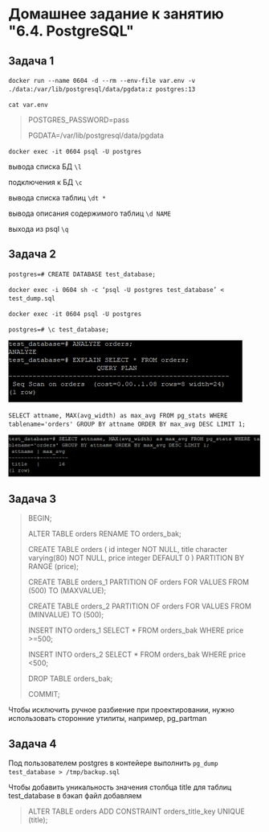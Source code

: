 # Домашнее задание к занятию "6.4. PostgreSQL"

## Задача 1

`docker run --name 0604
  -d
  --rm
  --env-file var.env
  -v ./data:/var/lib/postgresql/data/pgdata:z
  postgres:13`

`cat var.env`
>POSTGRES_PASSWORD=pass
>
>PGDATA=/var/lib/postgresql/data/pgdata

`docker exec -it 0604 psql -U postgres`

вывода списка БД `\l`

подключения к БД `\c`

вывода списка таблиц `\dt *`

вывода описания содержимого таблиц `\d NAME`

выхода из psql `\q`
  
## Задача 2

`postgres=# CREATE DATABASE test_database;`

`docker exec -i 0604 sh -c ‘psql -U postgres test_database’ < test_dump.sql`

`docker exec -it 0604 psql -U postgres`

`postgres=# \c test_database;`

![](img1.png)

`SELECT attname, MAX(avg_width) as max_avg FROM pg_stats WHERE tablename='orders' GROUP BY attname ORDER BY max_avg DESC LIMIT 1;`

![](img2.png)

## Задача 3

>BEGIN;
>
>ALTER TABLE orders RENAME TO orders_bak;
>
>CREATE TABLE orders (
  id integer NOT NULL,
  title character varying(80) NOT NULL,
  price integer DEFAULT 0
) PARTITION BY RANGE (price);
>
>CREATE TABLE orders_1 PARTITION OF orders FOR VALUES FROM (500) TO (MAXVALUE);
>
>CREATE TABLE orders_2 PARTITION OF orders FOR VALUES FROM (MINVALUE) TO (500);
>
>INSERT INTO orders_1 SELECT * FROM orders_bak WHERE price >=500;
>
>INSERT INTO orders_2 SELECT * FROM orders_bak WHERE price <500;
>
>DROP TABLE orders_bak;
>
> COMMIT;

Чтобы исключить ручное разбиение при проектировании, нужно использовать сторонние утилиты, например, pg_partman

## Задача 4

Под пользователем postgres в контейере выполнить
`pg_dump test_database > /tmp/backup.sql`

Чтобы добавить уникальность значения столбца title для таблиц test_database в бэкап файл добавляем
>ALTER TABLE orders ADD CONSTRAINT orders_title_key UNIQUE (title);